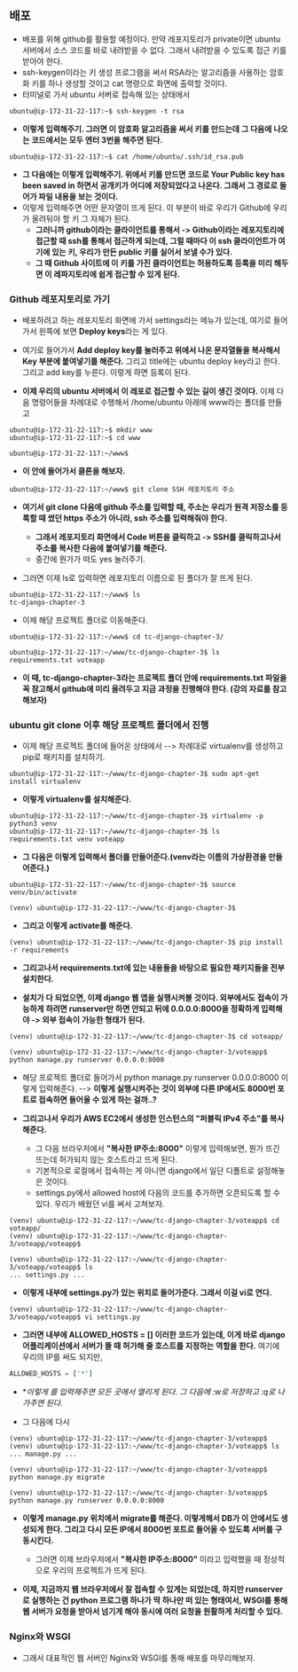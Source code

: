 ## 배포
- 배포를 위해 github를 활용할 예정이다. 만약 레포지토리가 private이면 ubuntu 서버에서 소스 코드를 바로 내려받을 수 없다. 그래서 내려받을 수 있도록 접근 키를 받아야 한다. 
- ssh-keygen이라는 키 생성 프로그램을 써서 RSA라는 알고리즘을 사용하는 암호화 키를 하나 생성할 것이고 cat 명령으로 화면에 출력할 것이다. 
- 터미널로 가서 ubuntu 서버로 접속해 있는 상태에서

```terminal
ubuntu@ip-172-31-22-117:~$ ssh-keygen -t rsa
```

- **이렇게 입력해주기. 그러면 이 암호화 알고리즘을 써서 키를 만드는데 그 다음에 나오는 코드에서는 모두 엔터 3번을 해주면 된다.** 


```terminal
ubuntu@ip-172-31-22-117:~$ cat /home/ubuntu/.ssh/id_rsa.pub
```

- **그 다음에는 이렇게 입력해주기. 위에서 키를 만드면 코드로 Your Public key has been saved in 하면서 공개키가 어디에 저장되었다고 나온다. 그래서 그 경로로 들어가 파일 내용을 보는 것이다.** 
- 이렇게 입력해주면 어떤 문자열이 뜨게 된다. 이 부분이 바로 우리가 Github에 우리가 올려둬야 할 키 그 자체가 된다. 
  - **그러니까 github이라는 클라이언트를 통해서 -> Github이라는 레포지토리에 접근할 때 ssh를 통해서 접근하게 되는데, 그럴 때마다 이 ssh 클라이언트가 여기에 있는 키, 우리가 만든 public 키를 실어서 보낼 수가 있다.** 
  - **그 때 Github 사이트에 이 키를 가진 클라이언트는 허용하도록 등록을 미리 해두면 이 레파지토리에 쉽게 접근할 수 있게 된다.**


### Github 레포지토리로 가기
- 배포하려고 하는 레포지토리 화면에 가서 settings라는 메뉴가 있는데, 여기로 들어가서 왼쪽에 보면 **Deploy keys**라는 게 있다.
- 여기로 들어가서 **Add deploy key를 눌러주고 위에서 나온 문자열들을 복사해서 Key 부분에 붙여넣기를 해준다.** 그리고 title에는 ubuntu deploy key라고 한다. 그리고 add key를 누른다. 이렇게 하면 등록이 된다.

- **이제 우리의 ubuntu 서버에서 이 레포로 접근할 수 있는 길이 생긴 것이다.** 이제 다음 명령어들을 차례대로 수행해서 /home/ubuntu 아래에 www라는 폴더를 만들고 

```terminal
ubuntu@ip-172-31-22-117:~$ mkdir www
ubuntu@ip-172-31-22-117:~$ cd www

ubuntu@ip-172-31-22-117:~/www$
```

- **이 안에 들어가서 클론을 해보자.**



```terminal
ubuntu@ip-172-31-22-117:~/www$ git clone SSH 레포지토리 주소
```

- **여기서 git clone 다음에 github 주소를 입력할 때, 주소는 우리가 원격 저장소를 등록할 때 썼던 https 주소가 아니라, ssh 주소를 입력해줘야 한다.**
  - **그래서 레포지토리 화면에서 Code 버튼을 클릭하고 -> SSH를 클릭하고나서 주소를 복사한 다음에 붙여넣기를 해준다.**
  - 중간에 뭔가가 떠도 yes 눌러주기. 

- 그러면 이제 ls로 입력하면 레포지토리 이름으로 된 폴더가 잘 뜨게 된다.

```terminal
ubuntu@ip-172-31-22-117:~/www$ ls
tc-django-chapter-3
```

- 이제 해당 프로젝트 폴더로 이동해준다.


```terminal
ubuntu@ip-172-31-22-117:~/www$ cd tc-django-chapter-3/

ubuntu@ip-172-31-22-117:~/www/tc-django-chapter-3$ ls
requirements.txt voteapp
```

- **이 때, tc-django-chapter-3라는 프로젝트 폴더 안에 requirements.txt 파일을 꼭 참고해서 github에 미리 올려두고 지금 과정을 진행해야 한다. (강의 자료를 참고해보자)**


### ubuntu git clone 이후 해당 프로젝트 폴더에서 진행
- 이제 해당 프로젝트 폴더에 들어온 상태에서 --> 차례대로 virtualenv를 생성하고 pip로 패키지를 설치하기.

```terminal
ubuntu@ip-172-31-22-117:~/www/tc-django-chapter-3$ sudo apt-get install virtualenv
```

- **이렇게 virtualenv를 설치해준다.**


```terminal
ubuntu@ip-172-31-22-117:~/www/tc-django-chapter-3$ virtualenv -p python3 venv
ubuntu@ip-172-31-22-117:~/www/tc-django-chapter-3$ ls
requirements.txt venv voteapp
```

- **그 다음은 이렇게 입력해서 폴더를 만들어준다.(venv라는 이름의 가상환경을 만들어준다.)**


```terminal
ubuntu@ip-172-31-22-117:~/www/tc-django-chapter-3$ source venv/bin/activate

(venv) ubuntu@ip-172-31-22-117:~/www/tc-django-chapter-3$
```

- **그리고 이렇게 activate를 해준다.**


```terminal
(venv) ubuntu@ip-172-31-22-117:~/www/tc-django-chapter-3$ pip install -r requirements
```

- **그리고나서 requirements.txt에 있는 내용들을 바탕으로 필요한 패키지들을 전부 설치한다.** 


- **설치가 다 되었으면, 이제 django 웹 앱을 실행시켜볼 것이다. 외부에서도 접속이 가능하게 하려면 runserver만 하면 안되고 뒤에 0.0.0.0:8000을 정확하게 입력해야 -> 외부 접속이 가능한 형태가 된다.**


```terminal
(venv) ubuntu@ip-172-31-22-117:~/www/tc-django-chapter-3$ cd voteapp/

(venv) ubuntu@ip-172-31-22-117:~/www/tc-django-chapter-3/voteapp$ python manage.py runserver 0.0.0.0:8000
```

- 해당 프로젝트 폴더로 들어가서 python manage.py runserver 0.0.0.0:8000 이렇게 입력해준다. --> **이렇게 실행시켜주는 것이 외부에 다른 IP에서도 8000번 포트로 접속하면 들어올 수 있게 하는 걸까..?**

- **그리고나서 우리가 AWS EC2에서 생성한 인스턴스의 "퍼블릭 IPv4 주소"를 복사해준다.**
  - 그 다음 브라우저에서 **"복사한 IP주소:8000"** 이렇게 입력해보면, 뭔가 뜨긴 뜨는데 허가되지 않는 호스트라고 뜨게 된다. 
  - 기본적으로 로컬에서 접속하는 게 아니면 django에서 일단 디폴트로 설정해놓은 것이다. 
  - settings.py에서 allowed host에 다음의 코드를 추가하면 오픈되도록 할 수 있다. 우리가 배웠던 vi를 써서 고쳐보자.



```terminal
(venv) ubuntu@ip-172-31-22-117:~/www/tc-django-chapter-3/voteapp$ cd voteapp/
(venv) ubuntu@ip-172-31-22-117:~/www/tc-django-chapter-3/voteapp/voteapp$

(venv) ubuntu@ip-172-31-22-117:~/www/tc-django-chapter-3/voteapp/voteapp$ ls
... settings.py ...
```

- **이렇게 내부에 settings.py가 있는 위치로 들어가준다. 그래서 이걸 vi로 연다.**


```terminal
(venv) ubuntu@ip-172-31-22-117:~/www/tc-django-chapter-3/voteapp/voteapp$ vi settings.py
```

- **그러면 내부에 ALLOWED_HOSTS = [] 이러한 코드가 있는데, 이게 바로 django 어플리케이션에서 서버가 뜰 때 허가해 줄 호스트를 지정하는 역할을 한다.** 여기에 우리의 IP를 써도 되지만, 

```python
ALLOWED_HOSTS = ['*']
```

- **이렇게 *를 입력해주면 모든 곳에서 열리게 된다. 그 다음에 :w로 저장하고 :q로 나가주면 된다.**


- 그 다음에 다시 

```terminal
(venv) ubuntu@ip-172-31-22-117:~/www/tc-django-chapter-3/voteapp$
(venv) ubuntu@ip-172-31-22-117:~/www/tc-django-chapter-3/voteapp$ ls
... manage.py ...

(venv) ubuntu@ip-172-31-22-117:~/www/tc-django-chapter-3/voteapp$ python manage.py migrate

(venv) ubuntu@ip-172-31-22-117:~/www/tc-django-chapter-3/voteapp$ python manage.py runserver 0.0.0.0:8000
```

- **이렇게 manage.py 위치에서 migrate를 해준다. 이렇게해서 DB가 이 안에서도 생성되게 한다. 그리고 다시 모든 IP에서 8000번 포트로 들어올 수 있도록 서버를 구동시킨다.**
  - 그러면 이제 브라우저에서 **"복사한 IP주소:8000"** 이라고 입력했을 때 정상적으로 우리의 프로젝트가 뜨게 된다.

- **이제, 지금까지 웹 브라우저에서 잘 접속할 수 있게는 되었는데, 하지만 runserver로 실행하는 건 python 프로그램 하나가 딱 하나만 떠 있는 형태여서, WSGI를 통해 웹 서버가 요청을 받아서 넘기게 해야 동시에 여러 요청을 원활하게 처리할 수 있다.**


### Nginx와 WSGI
- 그래서 대표적인 웹 서버인 Nginx와 WSGI를 통해 배포를 마무리해보자.



